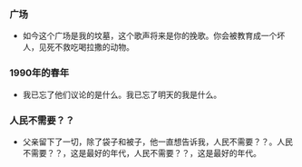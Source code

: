 ### 广场
- 如今这个广场是我的坟墓，这个歌声将来是你的挽歌。你会被教育成一个坏人，见死不救吃喝拉撒的动物。
### 1990年的春年
- 我已忘了他们议论的是什么。我已忘了明天的我是什么。
### 人民不需要？？
- 父亲留下了一切，除了袋子和被子，他一直想告诉我，人民不需要？？。人民不需要？？，这是最好的年代，人民不需要？？，这是最好的年代。